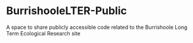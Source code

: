 # BurrishooleLTER-Public
A space to share publicly accessible code related to the Burrishoole Long Term Ecological Research site
